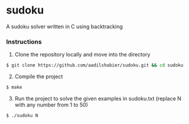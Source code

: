 # sudoku

A sudoku solver written in C using backtracking

### Instructions

1. Clone the repository locally and move into the directory

```sh
$ git clone https://github.com/aadilshabier/sudoku.git && cd sudoku
```

2. Compile the project
```sh
$ make
```

3. Run the project to solve the given examples in sudoku.txt (replace N with any number from 1 to 50)
```sh
$ ./sudoku N
```
